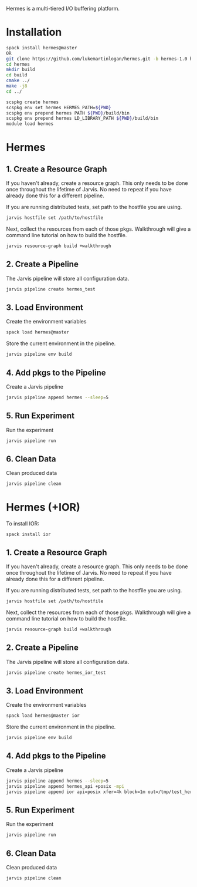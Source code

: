 Hermes is a multi-tiered I/O buffering platform.

# Installation

```bash
spack install hermes@master
OR
git clone https://github.com/lukemartinlogan/hermes.git -b hermes-1.0 hermes-1.0
cd hermes
mkdir build
cd build
cmake ../
make -j8
cd ../

scspkg create hermes
scspkg env set hermes HERMES_PATH=${PWD}
scspkg env prepend hermes PATH ${PWD}/build/bin
scspkg env prepend hermes LD_LIBRARY_PATH ${PWD}/build/bin
module load hermes
```

# Hermes

## 1. Create a Resource Graph

If you haven't already, create a resource graph. This only needs to be done
once throughout the lifetime of Jarvis. No need to repeat if you have already
done this for a different pipeline.

If you are running distributed tests, set path to the hostfile you are  using.
```bash
jarvis hostfile set /path/to/hostfile
```

Next, collect the resources from each of those pkgs. Walkthrough will give
a command line tutorial on how to build the hostfile.
```bash
jarvis resource-graph build +walkthrough
```

## 2. Create a Pipeline

The Jarvis pipeline will store all configuration data.
```bash
jarvis pipeline create hermes_test
```

## 3. Load Environment

Create the environment variables
```bash
spack load hermes@master
```````````

Store the current environment in the pipeline.
```bash
jarvis pipeline env build
```

## 4. Add pkgs to the Pipeline

Create a Jarvis pipeline
```bash
jarvis pipeline append hermes --sleep=5
```

## 5. Run Experiment

Run the experiment
```bash
jarvis pipeline run
```

## 6. Clean Data

Clean produced data
```bash
jarvis pipeline clean
```

# Hermes (+IOR)

To install IOR:
```
spack install ior
```

## 1. Create a Resource Graph

If you haven't already, create a resource graph. This only needs to be done
once throughout the lifetime of Jarvis. No need to repeat if you have already
done this for a different pipeline.

If you are running distributed tests, set path to the hostfile you are  using.
```bash
jarvis hostfile set /path/to/hostfile
```

Next, collect the resources from each of those pkgs. Walkthrough will give
a command line tutorial on how to build the hostfile.
```bash
jarvis resource-graph build +walkthrough
```

## 2. Create a Pipeline

The Jarvis pipeline will store all configuration data.
```bash
jarvis pipeline create hermes_ior_test
```

## 3. Load Environment

Create the environment variables
```bash
spack load hermes@master ior
```````````

Store the current environment in the pipeline.
```bash
jarvis pipeline env build
```

## 4. Add pkgs to the Pipeline

Create a Jarvis pipeline
```bash
jarvis pipeline append hermes --sleep=5
jarvis pipeline append hermes_api +posix -mpi
jarvis pipeline append ior api=posix xfer=4k block=1m out=/tmp/test_hermes/ior.bin
```

## 5. Run Experiment

Run the experiment
```bash
jarvis pipeline run
```

## 6. Clean Data

Clean produced data
```bash
jarvis pipeline clean
```
